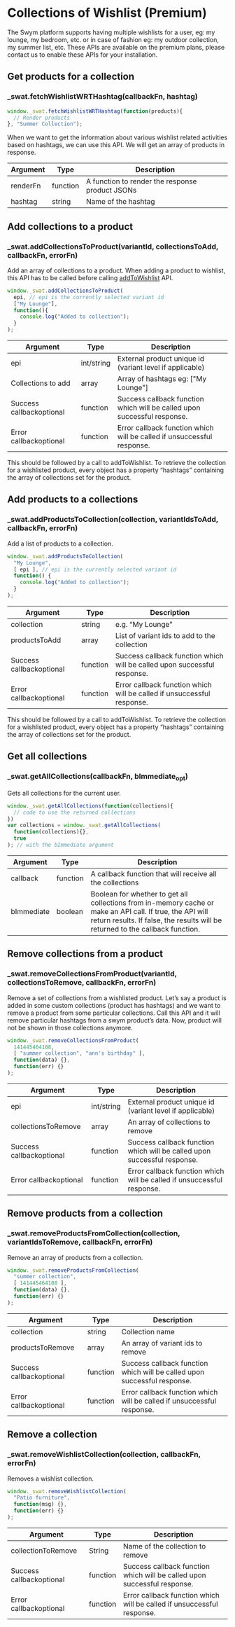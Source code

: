 # Collections of Wishlist (Premium)

The Swym platform supports having multiple wishlists for a user, eg: my lounge, my bedroom, etc. or in case of fashion eg: my outdoor collection, my summer list, etc. These APIs are available on the premium plans, please contact us to enable these APIs for your installation.

## Get products for a collection

### _swat.fetchWishlistWRTHashtag(callbackFn, hashtag)

```javascript
window._swat.fetchWishlistWRTHashtag(function(products){
  // Render products
}, "Summer Collection");
```

When we want to get the information about various wishlist related activities based on hashtags, we can use this API. We will get an array of products in response.

Argument | Type | Description
--------- | ------- | -----------
renderFn | function | A function to render the response product JSONs
hashtag | string | Name of the hashtag

## Add collections to a product

### _swat.addCollectionsToProduct(variantId, collectionsToAdd, callbackFn, errorFn)

Add an array of collections to a product. When adding a product to wishlist, this API has to be called before calling [addToWishlist](#addtowishlist) API.

```javascript
window._swat.addCollectionsToProduct(
  epi, // epi is the currently selected variant id
  ["My Lounge"],
  function(){
    console.log("Added to collection");
  }
);
```


Argument | Type | Description
--------- | ------- | -----------
epi | int/string | External product unique id (variant level if applicable)
Collections to add | array | Array of hashtags eg: ["My Lounge"]
Success callback<span>optional</span> | function | Success callback function which will be called upon successful response.
Error callback<span>optional</span> | function | Error callback function which will be called if unsuccessful response.

<aside class="success">
This should be followed by a call to addToWishlist. To retrieve the collection for a wishlisted product, every object has a property “hashtags” containing the array of collections set for the product.
</aside>


## Add products to a collections

### _swat.addProductsToCollection(collection, variantIdsToAdd, callbackFn, errorFn)

Add a list of products to a collection.

```javascript
window._swat.addProductsToCollection(
  "My Lounge",
  [ epi ], // epi is the currently selected variant id
  function() {
    console.log("Added to collection");
  }
);
```

Argument | Type | Description
--------- | ------- | -----------
collection | string | e.g. “My Lounge”
productsToAdd | array | List of variant ids to add to the collection
Success callback<span>optional</span> | function | Success callback function which will be called upon successful response.
Error callback<span>optional</span> | function | Error callback function which will be called if unsuccessful response.

<aside class="success">
This should be followed by a call to addToWishlist. To retrieve the collection for a wishlisted product, every object has a property “hashtags” containing the array of collections set for the product.
</aside>

## Get all collections

### _swat.getAllCollections(callbackFn, bImmediate<sub class="subscript">opt</sub>)

Gets all collections for the current user.

```javascript
window._swat.getAllCollections(function(collections){
  // code to use the returned collections
})
var collections = window._swat.getAllCollections(
  function(collections){},
  true
); // with the bImmediate argument
```

Argument | Type | Description
--------- | ------- | -----------
callback | function | A callback function that will receive all the collections
bImmediate | boolean | Boolean for whether to get all collections from in-memory cache or make an API call. If true, the API will return results. If false, the results will be returned to the callback function.


## Remove collections from a product

### _swat.removeCollectionsFromProduct(variantId, collectionsToRemove, callbackFn, errorFn)

Remove a set of collections from a wishlisted product. Let’s say a product is added in some custom collections (product has hashtags) and we want to remove a product from some particular collections. Call this API and it will remove particular hashtags from a swym product’s data. Now, product will not be shown in those collections anymore.

```javascript
window._swat.removeCollectionsFromProduct(
  141445464108,
  [ "summer collection", "ann's birthday" ],
  function(data) {},
  function(err) {}
);
```

Argument | Type | Description
--------- | ------- | -----------
epi | int/string | External product unique id (variant level if applicable)
collectionsToRemove | array | An array of collections to remove
Success callback<span>optional</span> | function | Success callback function which will be called upon successful response.
Error callback<span>optional</span> | function | Error callback function which will be called if unsuccessful response.


## Remove products from a collection

### _swat.removeProductsFromCollection(collection, variantIdsToRemove, callbackFn, errorFn)

Remove an array of products from a collection.

```javascript
window._swat.removeProductsFromCollection(
  "summer collection",
  [ 141445464108 ],
  function(data) {},
  function(err) {}
);
```

Argument | Type | Description
--------- | ------- | -----------
collection | string | Collection name
productsToRemove | array | An array of variant ids to remove
Success callback<span>optional</span> | function | Success callback function which will be called upon successful response.
Error callback<span>optional</span> | function | Error callback function which will be called if unsuccessful response.

## Remove a collection

### _swat.removeWishlistCollection(collection, callbackFn, errorFn)

Removes a wishlist collection.

```javascript
window._swat.removeWishlistCollection(
  "Patio furniture",
  function(msg) {},
  function(err) {}
);
```

Argument | Type | Description
--------- | ------- | -----------
collectionToRemove | String | Name of the collection to remove
Success callback<span>optional</span> | function | Success callback function which will be called upon successful response.
Error callback<span>optional</span> | function | Error callback function which will be called if unsuccessful response.
